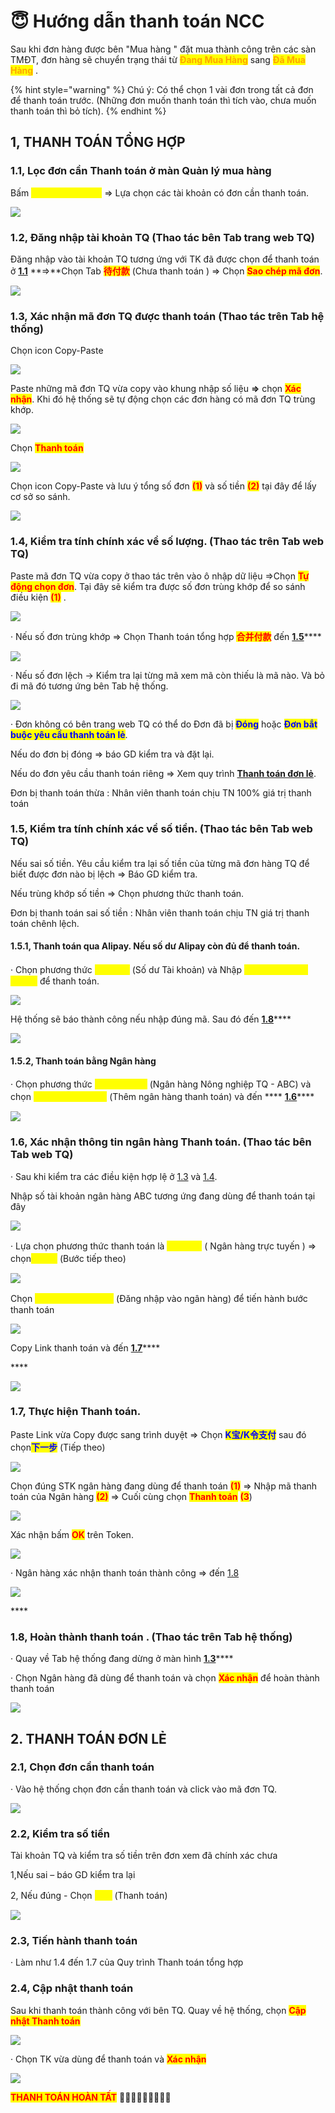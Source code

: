# 😇 Hướng dẫn thanh toán NCC

Sau khi đơn hàng được bên "Mua hàng " đặt mua thành công trên các sàn TMĐT, đơn hàng sẽ chuyển trạng thái từ <mark style="color:orange;">**Đang Mua Hàng**</mark> sang <mark style="color:orange;">**Đã Mua Hàng**</mark> .

{% hint style="warning" %}
Chú ý: Có thể chọn 1 vài đơn trong tất cả đơn để thanh toán trước. (Những đơn muốn thanh toán thì tích vào, chưa muốn thanh toán thì bỏ tích).
{% endhint %}

## **1, THANH TOÁN TỔNG HỢP**

### **1.1,  Lọc đơn cần Thanh toán ở màn Quản lý mua hàng**

Bấm <mark style="color:yellow;">**Chưa thanh toán**</mark>  => Lựa chọn các tài khoản có đơn cần thanh toán.

![](<../../.gitbook/assets/image (22).png>)

### **1.2,  Đăng nhập tài khoản TQ (Thao tác bên Tab trang web TQ)**

Đăng nhập vào tài khoản TQ tương ứng với TK đã được chọn để thanh  toán ở [**1.1**](m1.md#1.1-loc-don-can-thanh-toan-o-man-quan-ly-mua-hang) **=>**Chọn Tab <mark style="color:red;">**待付款**</mark> (Chưa thanh toán ) => Chọn <mark style="color:red;">**Sao chép mã đơn**</mark>.

![](<../../.gitbook/assets/image (21).png>)

### **1.3, Xác nhận mã đơn TQ được thanh toán (Thao tác trên Tab hệ thống)**

Chọn icon Copy-Paste&#x20;

![](<../../.gitbook/assets/image (26).png>)

Paste những mã đơn TQ vừa copy vào khung nhập số liệu **=>** chọn <mark style="color:red;">**Xác nhận**</mark>. Khi đó hệ thống sẽ tự động chọn các đơn hàng có mã đơn TQ trùng khớp.

![](<../../.gitbook/assets/image (3).png>)

Chọn <mark style="color:red;">**Thanh toán**</mark>

![](<../../.gitbook/assets/image (19).png>)

Chọn icon Copy-Paste và lưu ý tổng số đơn <mark style="color:red;">**(1)**</mark>  và số tiền <mark style="color:red;">**(2)**</mark> tại đây để lấy cơ sở so sánh.

![](<../../.gitbook/assets/image (25).png>)

### **1.4, Kiểm tra tính chính xác về số lượng. (Thao tác trên Tab web TQ)**

Paste mã đơn TQ vừa copy ở thao tác trên vào ô nhập dữ liệu =>Chọn <mark style="color:red;">**Tự động chọn đơn**</mark>. Tại đây sẽ kiểm tra được số đơn trùng khớp để so sánh điều kiện <mark style="color:red;">**(1)**</mark> .

![](<../../.gitbook/assets/image (10).png>)

·         Nếu số đơn trùng khớp => Chọn Thanh toán tổng hợp <mark style="color:red;">**合并付款**</mark>  đến [**1.5**](m1.md#1.5-kiem-tra-tinh-chinh-xac-ve-so-tien.-thao-tac-ben-tab-web-tq)****

![](<../../.gitbook/assets/image (15).png>)

·         Nếu số đơn lệch -> Kiểm tra lại từng mã xem mã còn thiếu là mã nào. Và bỏ đi mã đó tương ứng bên Tab hệ thống.&#x20;

![](<../../.gitbook/assets/image (4).png>)

·         Đơn không có bên trang web TQ có thể do Đơn đã bị <mark style="color:blue;">**Đóng**</mark> hoặc <mark style="color:blue;">**Đơn bắt buộc yêu cầu thanh toán lẻ**</mark>.

Nếu do đơn bị đóng => báo GD kiểm tra và đặt lại.

Nếu do đơn yêu cầu thanh  toán riêng => Xem quy trình [**Thanh toán đơn lẻ**](m1.md#2.-thanh-toan-don-le).

Đơn bị thanh toán thừa : Nhân viên  thanh toán chịu TN 100% giá trị thanh toán

### **1.5, Kiểm tra tính chính xác về số tiền. (Thao tác bên Tab web TQ)**

Nếu sai số tiền. Yêu cầu kiểm tra lại số tiền của từng mã đơn hàng TQ để biết được đơn nào bị lệch => Báo GD kiểm tra.

Nếu trùng khớp số tiền => Chọn phương thức thanh toán.

Đơn bị thanh toán sai số tiền : Nhân viên  thanh toán chịu TN giá trị thanh toán chênh lệch.

#### **1.5.1, Thanh toán qua Alipay. Nếu số dư Alipay còn đủ để thanh toán.**

·         Chọn phương thức <mark style="color:yellow;">**账户余额**</mark> (Số dư Tài khoản) và Nhập <mark style="color:yellow;">**Mã Thanh toán**</mark>  <mark style="color:yellow;">**nhanh**</mark> để thanh toán.&#x20;

![](<../../.gitbook/assets/image (27).png>)

Hệ thống sẽ báo thành công nếu nhập đúng mã. Sau đó đến [**1.8**](m1.md#8.-buoc-8-hoan-thanh-thanh-toan-.-thao-tac-tren-tab-he-thong)****

![](<../../.gitbook/assets/image (24).png>)

#### **1.5.2, Thanh toán bằng Ngân hàng**&#x20;

·         Chọn phương thức <mark style="color:yellow;">**中国农业银行**</mark> (Ngân hàng Nông nghiệp TQ - ABC) và chọn <mark style="color:yellow;">**添加快捷/网银付款**</mark> (Thêm ngân hàng thanh toán) và đến **** [**1.6**](m1.md#1.6-xac-nhan-thong-tin-ngan-hang-thanh-toan.-thao-tac-ben-tab-web-tq)****

![](<../../.gitbook/assets/image (1).png>)

### **1.6, Xác nhận thông tin ngân hàng Thanh toán. (Thao tác bên Tab web TQ)**

·         Sau khi kiểm tra các điều kiện hợp lệ ở [1.3](m1.md#1.3-xac-nhan-ma-don-tq-duoc-thanh-toan-thao-tac-tren-tab-he-thong) và [1.4](m1.md#1.4-kiem-tra-tinh-chinh-xac-ve-so-luong.-thao-tac-tren-tab-web-tq).

Nhập số tài khoản ngân hàng ABC tương ứng đang dùng để thanh toán tại đây

![](<../../.gitbook/assets/image (6).png>)

·         Lựa chọn phương thức thanh toán là <mark style="color:yellow;">**网上银行**</mark> ( Ngân hàng trực tuyến ) => chọn<mark style="color:yellow;">**下一步**</mark> (Bước tiếp theo)&#x20;

![](../../.gitbook/assets/image.png)

Chọn <mark style="color:yellow;">**登录到网上银行付款**</mark> (Đăng nhập vào ngân hàng) để tiến hành bước thanh toán&#x20;

![](<../../.gitbook/assets/image (7).png>)

Copy Link thanh toán và đến [**1.7**](m1.md#1.7-thuc-hien-thanh-toan.)****

&#x20;****&#x20;

![](<../../.gitbook/assets/image (12).png>)

### **1.7, Thực hiện Thanh toán.**

Paste Link vừa Copy được sang trình duyệt => Chọn <mark style="color:blue;">**K宝/K令支付**</mark> sau đó chọn<mark style="color:blue;">**下一步**</mark> (Tiếp theo)&#x20;

![](<../../.gitbook/assets/image (16).png>)

Chọn đúng STK ngân hàng đang dùng để thanh toán <mark style="color:red;">**(1)**</mark> => Nhập mã thanh toán của Ngân hàng <mark style="color:red;">**(2)**</mark> => Cuối cùng chọn <mark style="color:red;">**Thanh toán**</mark> <mark style="color:red;">**(3**</mark>)&#x20;

![](<../../.gitbook/assets/image (17).png>)

Xác nhận bấm <mark style="color:red;">**OK**</mark> trên Token.

![](<../../.gitbook/assets/image (14).png>)

·         Ngân hàng xác nhận thanh toán thành công => đến [1.8](m1.md#1.8-hoan-thanh-thanh-toan-.-thao-tac-tren-tab-he-thong)

![](<../../.gitbook/assets/image (20).png>)

&#x20;****&#x20;

### **1.8, Hoàn thành thanh toán . (Thao tác trên Tab hệ thống)**

·         Quay về Tab hệ thống đang dừng ở màn hình [**1.3**](m1.md#1.3-xac-nhan-ma-don-tq-duoc-thanh-toan-thao-tac-tren-tab-he-thong)****

·         Chọn Ngân hàng đã dùng để thanh toán và chọn <mark style="color:red;">**Xác nhận**</mark> để hoàn thành thanh toán

![](<../../.gitbook/assets/image (18).png>)

## **2. THANH TOÁN ĐƠN LẺ**

### **2.1, Chọn đơn cần thanh toán**

·         Vào hệ thống chọn đơn cần thanh toán và click vào mã đơn TQ.&#x20;

![](<../../.gitbook/assets/image (13).png>)

### **2.2, Kiểm tra số tiền**

Tài khoản TQ và kiểm tra số tiền trên đơn xem đã chính xác chưa

1,Nếu sai – báo GD kiểm tra lại

2, Nếu đúng -  Chọn <mark style="color:yellow;">**付款**</mark> (Thanh toán)&#x20;

![](<../../.gitbook/assets/image (5).png>)

### **2.3, Tiến hành thanh toán**

·         Làm như 1.4 đến 1.7 của Quy trình Thanh toán tổng hợp

### **2.4, Cập nhật thanh toán**

Sau khi thanh toán thành công với bên TQ. Quay về hệ thống, chọn <mark style="color:red;">**Cập nhật Thanh toán**</mark>&#x20;

![](<../../.gitbook/assets/image (2).png>)



·         Chọn TK vừa dùng để  thanh toán và <mark style="color:red;">**Xác nhận**</mark>

![](<../../.gitbook/assets/image (23).png>)

&#x20;                                                <mark style="color:red;">**THANH TOÁN HOÀN TẤT**</mark> :tada::tada::tada::tada::tada::tada::tada::tada::tada:

